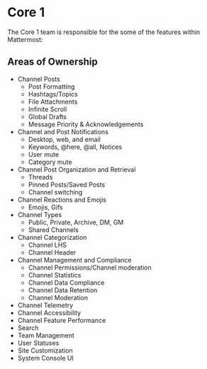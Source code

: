# Core 1

The Core 1 team is responsible for the some of the features within Mattermost:

## Areas of Ownership

 - Channel Posts
   - Post Formatting
   - Hashtags/Topics
   - File Attachments
   - Infinite Scroll
   - Global Drafts
   - Message Priority & Acknowledgements
 - Channel and Post Notifications
   - Desktop, web, and email
   - Keywords, @here, @all, Notices
   - User mute
   - Category mute
- Channel Post Organization and Retrieval 
  - Threads
  - Pinned Posts/Saved Posts
  - Channel switching
- Channel Reactions and Emojis
  - Emojis, Gifs
- Channel Types 
  - Public, Private, Archive, DM, GM
  - Shared Channels
- Channel Categorization
  - Channel LHS
  - Channel Header
- Channel Management and Compliance
  - Channel Permissions/Channel moderation
  - Channel Statistics
  - Channel Data Compliance
  - Channel Data Retention
  - Channel Moderation
- Channel Telemetry
- Channel Accessibility
- Channel Feature Performance
- Search
- Team Management
- User Statuses
- Site Customization
- System Console UI


